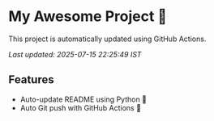 # My Awesome Project 🚀

This project is automatically updated using GitHub Actions.

_Last updated: 2025-07-15 22:25:49 IST_

## Features
- Auto-update README using Python 🐍
- Auto Git push with GitHub Actions 🤖

